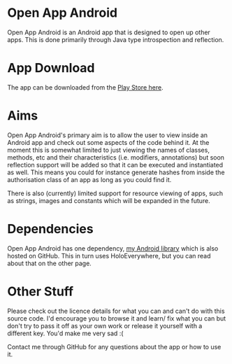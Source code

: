 Open App Android
==============

Open App Android is an Android app that is designed to open up other apps. This is done primarily through Java type introspection and reflection.

App Download
==============
The app can be downloaded from the [Play Store here](https://play.google.com/store/apps/details?id=com.nickstephen.openandroid).

Aims
==============
Open App Android's primary aim is to allow the user to view inside an Android app and check out some aspects of the code behind it. At the moment this is somewhat limited to just viewing the names of classes, methods, etc and their characteristics (i.e. modifiers, annotations) but soon reflection support will be added so that it can be executed and instantiated as well. This means you could for instance generate hashes from inside the authorisation class of an app as long as you could find it. 

There is also (currently) limited support for resource viewing of apps, such as strings, images and constants which will be expanded in the future.

Dependencies
==============
Open App Android has one dependency, [my Android library](https://github.com/saltisgood/salt-android-library) which is also hosted on GitHub. This in turn uses HoloEverywhere, but you can read about that on the other page.

Other Stuff
==============
Please check out the licence details for what you can and can't do with this source code. I'd encourage you to browse it and learn/ fix what you can but don't try to pass it off as your own work or release it yourself with a different key. You'd make me very sad :(

Contact me through GitHub for any questions about the app or how to use it.